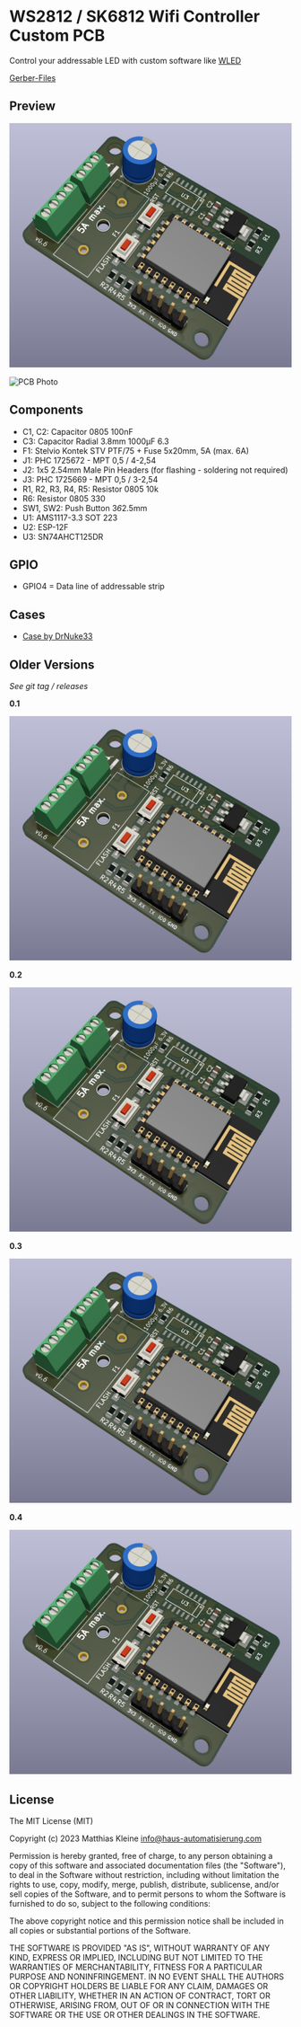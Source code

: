 # WS2812 / SK6812 Wifi Controller Custom PCB

Control your addressable LED with custom software like [WLED](https://github.com/Aircoookie/WLED)

[Gerber-Files](https://github.com/klein0r/pcb-ws2812-wifi-controller/releases)

## Preview

![PCB Preview](https://raw.githubusercontent.com/klein0r/pcb-ws2812-wifi-controller/master/preview.png)

![PCB Photo](https://raw.githubusercontent.com/klein0r/pcb-ws2812-wifi-controller/master/previewReal.jpg)

## Components

- C1, C2: Capacitor 0805 100nF
- C3: Capacitor Radial 3.8mm 1000μF 6.3
- F1: Stelvio Kontek STV PTF/75 + Fuse 5x20mm, 5A (max. 6A)
- J1: PHC 1725672 - MPT 0,5 / 4-2,54
- J2: 1x5 2.54mm Male Pin Headers (for flashing - soldering not required)
- J3: PHC 1725669 - MPT 0,5 / 3-2,54
- R1, R2, R3, R4, R5: Resistor 0805 10k
- R6: Resistor 0805 330
- SW1, SW2: Push Button 3*6*2.5mm
- U1: AMS1117-3.3 SOT 223
- U2: ESP-12F
- U3: SN74AHCT125DR

## GPIO

- GPIO4 = Data line of addressable strip

## Cases

- [Case by DrNuke33](https://www.thingiverse.com/thing:4909109)

## Older Versions

*See git tag / releases*

**0.1**

![PCB Preview](https://raw.githubusercontent.com/klein0r/pcb-ws2812-wifi-controller/0.1/preview.png)

**0.2**

![PCB Preview](https://raw.githubusercontent.com/klein0r/pcb-ws2812-wifi-controller/0.2/preview.png)

**0.3**

![PCB Preview](https://raw.githubusercontent.com/klein0r/pcb-ws2812-wifi-controller/0.3/preview.png)

**0.4**

![PCB Preview](https://raw.githubusercontent.com/klein0r/pcb-ws2812-wifi-controller/0.4/preview.png)

## License

The MIT License (MIT)

Copyright (c) 2023 Matthias Kleine <info@haus-automatisierung.com>

Permission is hereby granted, free of charge, to any person obtaining a copy
of this software and associated documentation files (the "Software"), to deal
in the Software without restriction, including without limitation the rights
to use, copy, modify, merge, publish, distribute, sublicense, and/or sell
copies of the Software, and to permit persons to whom the Software is
furnished to do so, subject to the following conditions:

The above copyright notice and this permission notice shall be included in
all copies or substantial portions of the Software.

THE SOFTWARE IS PROVIDED "AS IS", WITHOUT WARRANTY OF ANY KIND, EXPRESS OR
IMPLIED, INCLUDING BUT NOT LIMITED TO THE WARRANTIES OF MERCHANTABILITY,
FITNESS FOR A PARTICULAR PURPOSE AND NONINFRINGEMENT. IN NO EVENT SHALL THE
AUTHORS OR COPYRIGHT HOLDERS BE LIABLE FOR ANY CLAIM, DAMAGES OR OTHER
LIABILITY, WHETHER IN AN ACTION OF CONTRACT, TORT OR OTHERWISE, ARISING FROM,
OUT OF OR IN CONNECTION WITH THE SOFTWARE OR THE USE OR OTHER DEALINGS IN
THE SOFTWARE.
